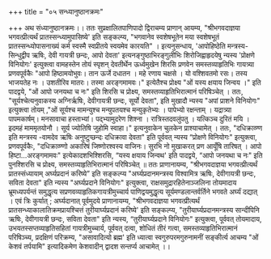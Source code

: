 +++
title = "०५ सन्ध्यानुष्ठानक्रमः"

+++
 अथ संध्यानुष्ठानक्रमः।। 
 ततः सुप्रक्षालितपाणिपादो द्विराचम्य प्राणान् आयम्य, 
"श्रीभगवदाज्ञया भगवत्प्रीत्यर्थं प्रातस्सन्ध्यामुपासिष्ये' इति सङ्कल्प्य, "भगवानेव स्वशेषभूतेन मया स्वशेषभूतं प्रातस्सन्ध्योपासनाख्यं कर्म स्वस्मै स्वप्रीतये स्वयमेव कारयति" । 
इत्यनुसन्धाय, 'आपोहिष्ठेति मन्त्रस्य-सिन्धुद्वीप ऋषिः, देवी गायत्री छन्दः, आपो देवता' इत्यनङ्गुष्ठाभिरङ्गुलीभिः शिरोजिह्वाहृदयेषु न्यस्य 'प्रोक्षणे विनियोगः' इत्युक्त्वा वामहस्तेन तोयं स्पृशन् देवतीर्थेन ऊर्ध्वमुखेन शिरसि प्रणवेन समस्तव्याहृतिभिः गायत्र्या प्रणवपूर्वकैः 
"आपो हिष्ठामयोभुवः। तान ऊर्जे दधातन । महे रणाय चक्षसे । यो वश्शिवतमो रसः। तस्य भाजयतेह नः । उशतीरिव मातरः। तस्मा अरङ्गमामवः।" इत्येतैश्च प्रोक्ष्य "ओं यस्य क्षयाय जिन्वय ।" इति पादद्वये, "ओं आपो जनयथा च नः" इति शिरसि च प्रोक्ष्य, समस्तव्याहृतिभिरात्मानं परिषिञ्चेत् । ततः, "सूर्यश्चेत्यनुवाकस्य अग्निर्ऋषिः, देवीगायत्री छन्दः, सूर्यो देवता", इति मुखादौ न्यस्य "अपां प्राशने विनियोगः" इत्युक्त्वा तोयम् ,"ओं सूर्यश्च मामन्युश्च मन्युपतयश्च मन्युकृतेभ्यः । पापेभ्यो रक्षन्ताम् । यद्रात्र्या पापमकार्षम्। मनसावाचा हस्ताभ्यां। पद्भ्यामुदरेण शिश्ना । रात्रिस्तदवलुंपतु । यत्किञ्च दुरितं मयि । इदमहं माममृतयोनौ । सूर्य ज्योतिषि जुहोमि स्वाहा।" 
इत्यनुवाकेन चुलकेन प्राश्याचामेत् । ततः, 
"दधिक्राव्ण्ण इति मन्त्रस्य -वामदेव ऋषिः अनुष्टुप्छन्दः दधिक्रावा देवता" इति पूर्ववत् न्यस्य “प्रोक्षणे विनियोगः" इत्युक्त्वा, प्रणवपूर्वकैः, 
"दधिक्राव्ण्णो अकारिषं जिष्णोरश्वस्य वाजिनः। सुरभि नो मुखाकरत् प्रण आयूँषि तारिषत् । आपो हिष्टा...अरङ्गमामवः" इत्येकादशभिश्शिरसि, “यस्य क्षयाय जिन्वथ' इति पादद्वये, “आपो जनयथा च नः" इति पुनश्शिरसि च प्रोक्ष्य, समस्तव्याहृतिभिरात्मानं परिषिञ्चेत् ॥ 
ततः प्राणानायम्य, "श्रीभगवदाज्ञया भगवत्प्रीत्यर्थं प्रातस्संध्यायाम् अर्घ्यप्रदानं करिष्ये” इति सङ्कल्प्य "अर्घ्यप्रदानमन्त्रस्य विश्वामित्र ऋषिः, देवीगायत्री छन्दः, सविता देवता" इति न्यस्य "अर्घ्यप्रदाने विनियोगः" 
इत्युक्त्वा, राक्षसमुद्रारहितेनाञ्जलिना तोयमादाय भ्रूमध्यपर्यन्तं समुद्धृत्य सप्रणवव्याहृतिकगायत्रीमुच्चार्य पाणिद्वयमुद्धृत्य सूर्यमण्डलान्तर्वर्तिने भगवते अर्घ्यं दद्यात् । एवं त्रिः कुर्यात् ; अर्घ्यदानात् पूर्वमुदये प्राणानायम्य,
"श्रीभगवदाज्ञया भगवत्प्रीत्यर्थं प्रातसन्ध्याकालातिक्रमप्रायश्चित्तं तुरीयार्घ्यप्रदानं करिष्ये' इति सङ्कल्प्य, "तुरीयार्घ्यप्रदानमन्त्रस्य सान्दीपिनि ऋषिः, देवीगायत्री छन्दः, सविता देवता" इति न्यस्य, “तुरीयार्घ्यप्रदाने विनियोगः" 
इत्युक्त्वा, पूर्ववत् तोयमादाय, उभयतस्सप्तव्याहृतिसहितां गायत्रीमुच्चार्य, पूर्ववत् दत्वा, शोधितं तीरं गत्वा, समस्तव्याहृतिभिरात्मानं परिषिञ्च्य, प्रदक्षिणं परिक्रम्य, "असावादित्यो ब्रह्म' इति ध्यात्वा स्वगुरुपरमगुरुनामनीं सङ्कीर्त्य आचम्य "ओं केशवं तर्पयामि" इत्यादिकमेण केशवादीन् द्वादश सन्तर्प्य आचामेत् ।। 